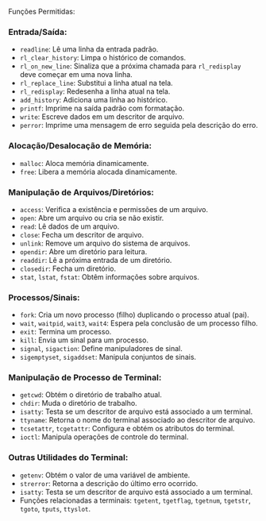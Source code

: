 Funções Permitidas:

### Entrada/Saída:
- `readline`: Lê uma linha da entrada padrão.
- `rl_clear_history`: Limpa o histórico de comandos.
- `rl_on_new_line`: Sinaliza que a próxima chamada para `rl_redisplay` deve começar em uma nova linha.
- `rl_replace_line`: Substitui a linha atual na tela.
- `rl_redisplay`: Redesenha a linha atual na tela.
- `add_history`: Adiciona uma linha ao histórico.
- `printf`: Imprime na saída padrão com formatação.
- `write`: Escreve dados em um descritor de arquivo.
- `perror`: Imprime uma mensagem de erro seguida pela descrição do erro.

### Alocação/Desalocação de Memória:
- `malloc`: Aloca memória dinamicamente.
- `free`: Libera a memória alocada dinamicamente.

### Manipulação de Arquivos/Diretórios:
- `access`: Verifica a existência e permissões de um arquivo.
- `open`: Abre um arquivo ou cria se não existir.
- `read`: Lê dados de um arquivo.
- `close`: Fecha um descritor de arquivo.
- `unlink`: Remove um arquivo do sistema de arquivos.
- `opendir`: Abre um diretório para leitura.
- `readdir`: Lê a próxima entrada de um diretório.
- `closedir`: Fecha um diretório.
- `stat`, `lstat`, `fstat`: Obtêm informações sobre arquivos.

### Processos/Sinais:
- `fork`: Cria um novo processo (filho) duplicando o processo atual (pai).
- `wait`, `waitpid`, `wait3`, `wait4`: Espera pela conclusão de um processo filho.
- `exit`: Termina um processo.
- `kill`: Envia um sinal para um processo.
- `signal`, `sigaction`: Define manipuladores de sinal.
- `sigemptyset`, `sigaddset`: Manipula conjuntos de sinais.

### Manipulação de Processo de Terminal:
- `getcwd`: Obtém o diretório de trabalho atual.
- `chdir`: Muda o diretório de trabalho.
- `isatty`: Testa se um descritor de arquivo está associado a um terminal.
- `ttyname`: Retorna o nome do terminal associado ao descritor de arquivo.
- `tcsetattr`, `tcgetattr`: Configura e obtém os atributos do terminal.
- `ioctl`: Manipula operações de controle do terminal.

### Outras Utilidades do Terminal:
- `getenv`: Obtém o valor de uma variável de ambiente.
- `strerror`: Retorna a descrição do último erro ocorrido.
- `isatty`: Testa se um descritor de arquivo está associado a um terminal.
- Funções relacionadas a terminais: `tgetent`, `tgetflag`, `tgetnum`, `tgetstr`, `tgoto`, `tputs`, `ttyslot`.
